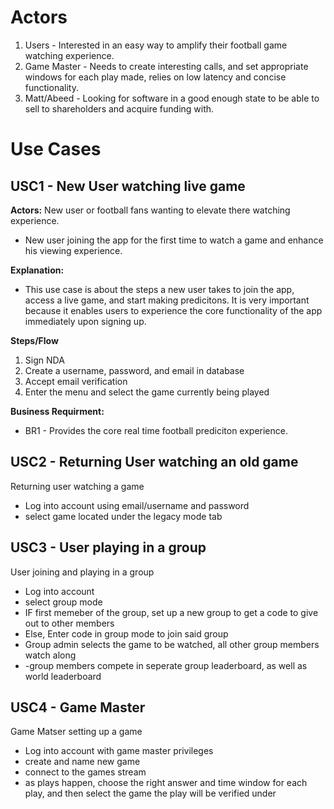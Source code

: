 # Actors
1. Users - Interested in an easy way to amplify their football game watching experience.
2. Game Master - Needs to create interesting calls, and set appropriate windows for each play made, relies on low latency and concise functionality.
3. Matt/Abeed - Looking for software in a good enough state to be able to sell to shareholders and acquire funding with.
# Use Cases

## USC1 - New User watching live game
**Actors:** New user or football fans wanting to elevate there watching experience.
- New user joining the app for the first time to watch a game and enhance his viewing experience.

**Explanation:**
- This use case is about the steps a new user takes to join the app, access a live game, and start making predicitons. It is very important because it enables users to experience the core functionality of the app immediately upon signing up.

**Steps/Flow**
1. Sign NDA
2. Create a username, password, and email in database
3. Accept email verification
4. Enter the menu and select the game currently being played

**Business Requirment:**
- BR1 - Provides the core real time football prediciton experience.

## USC2 - Returning User watching an old game
Returning user watching a game

- Log into account using email/username and password
- select game located under the legacy mode tab

## USC3 - User playing in a group
User joining and playing in a group

- Log into account
- select group mode
- IF first memeber of the group, set up a new group to get a code to give out to other members
- Else, Enter code in group mode to join said group
- Group admin selects the game to be watched, all other group members watch along
- -group members compete in seperate group leaderboard, as well as world leaderboard



## USC4 - Game Master
Game Matser setting up a game

- Log into account with game master privileges
- create and name new game
- connect to the games stream
- as plays happen, choose the right answer and time window for each play, and then select the game the play will be verified under
